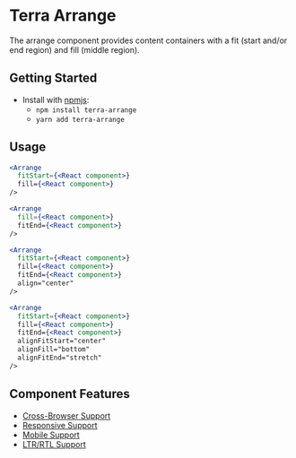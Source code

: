 # Terra Arrange

The arrange component provides content containers with a fit (start and/or end region) and fill (middle region).

## Getting Started

- Install with [npmjs](https://www.npmjs.com):
  - `npm install terra-arrange`
  - `yarn add terra-arrange`

## Usage

```jsx
<Arrange
  fitStart={<React component>}
  fill={<React component>}
/>

<Arrange
  fill={<React component>}
  fitEnd={<React component>}
/>

<Arrange
  fitStart={<React component>}
  fill={<React component>}
  fitEnd={<React component>}
  align="center"
/>

<Arrange
  fitStart={<React component>}
  fill={<React component>}
  fitEnd={<React component>}
  alignFitStart="center"
  alignFill="bottom"
  alignFitEnd="stretch"
/>
```

## Component Features
* [Cross-Browser Support](https://github.com/cerner/terra-core/wiki/Component-Features#cross-browser-support)
* [Responsive Support](https://github.com/cerner/terra-core/wiki/Component-Features#responsive-support)
* [Mobile Support](https://github.com/cerner/terra-core/wiki/Component-Features#mobile-support)
* [LTR/RTL Support](https://github.com/cerner/terra-core/wiki/Component-Features#ltr--rtl-support)
